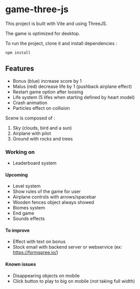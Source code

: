 # game-three-js

This project is built with Vite and using ThreeJS.

The game is optimized for desktop.

To run the project, clone it and install dependencies :

```bash
npm install
```

## Features

- Bonus (blue) increase score by 1
- Malus (red) decrease life by 1 (pushback airplane effect)
- Restart game option after loosing
- Life system (5 lifes when starting defined by heart model)
- Crash animation
- Particles effect on collision

Scene is composed of :
1. Sky (clouds, bird and a sun)
1. Airplane with pilot
1. Ground with rocks and trees

### Working on

- Leaderboard system

#### Upcoming

- Level system
- Show rules of the game for user
- Airplane controls with arrows/spacebar
- Wooden fences object always showed
- Biomes system
- End game
- Sounds effects

#### To improve
- Effect with text on bonus
- Stock email with backend server or webservice (ex: https://formspree.io/)

#### Known issues
- Disappearing objects on mobile
- Click button to play to big on mobile (not taking full width)
